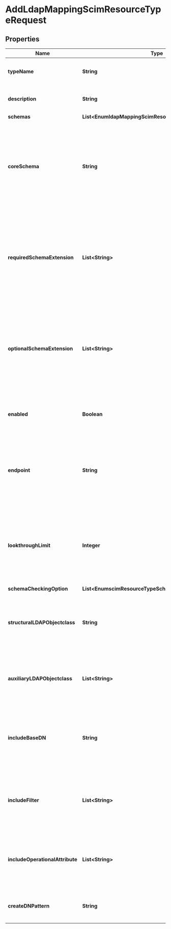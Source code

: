 

# AddLdapMappingScimResourceTypeRequest


## Properties

| Name | Type | Description | Notes |
|------------ | ------------- | ------------- | -------------|
|**typeName** | **String** | Name of the new SCIM Resource Type |  |
|**description** | **String** | A description for this SCIM Resource Type |  [optional] |
|**schemas** | **List&lt;EnumldapMappingScimResourceTypeSchemaUrn&gt;** |  |  |
|**coreSchema** | **String** | The core schema enforced on core attributes at the top level of a SCIM resource representation exposed by thisMapping SCIM Resource Type. |  |
|**requiredSchemaExtension** | **List&lt;String&gt;** | Required additive schemas that are enforced on extension attributes in a SCIM resource representation for this Mapping SCIM Resource Type. |  [optional] |
|**optionalSchemaExtension** | **List&lt;String&gt;** | Optional additive schemas that are enforced on extension attributes in a SCIM resource representation for this Mapping SCIM Resource Type. |  [optional] |
|**enabled** | **Boolean** | Indicates whether the SCIM Resource Type is enabled. |  |
|**endpoint** | **String** | The HTTP addressable endpoint of this SCIM Resource Type relative to the &#39;/scim/v2&#39; base URL. Do not include a leading &#39;/&#39;. |  |
|**lookthroughLimit** | **Integer** | The maximum number of resources that the SCIM Resource Type should \&quot;look through\&quot; in the course of processing a search request. |  [optional] |
|**schemaCheckingOption** | **List&lt;EnumscimResourceTypeSchemaCheckingOptionProp&gt;** |  |  [optional] |
|**structuralLDAPObjectclass** | **String** | Specifies the LDAP structural object class that should be exposed by this SCIM Resource Type. |  [optional] |
|**auxiliaryLDAPObjectclass** | **List&lt;String&gt;** | Specifies an auxiliary LDAP object class that should be exposed by this SCIM Resource Type. |  [optional] |
|**includeBaseDN** | **String** | Specifies the base DN of the branch of the LDAP directory that can be accessed by this SCIM Resource Type. |  [optional] |
|**includeFilter** | **List&lt;String&gt;** | The set of LDAP filters that define the LDAP entries that should be included in this SCIM Resource Type. |  [optional] |
|**includeOperationalAttribute** | **List&lt;String&gt;** | Specifies the set of operational LDAP attributes to be provided by this SCIM Resource Type. |  [optional] |
|**createDNPattern** | **String** | Specifies the template to use for the DN when creating new entries. |  [optional] |



